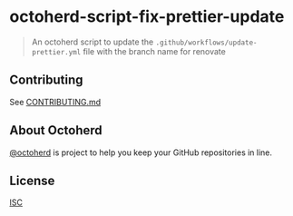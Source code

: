 # octoherd-script-fix-prettier-update

> An octoherd script to update the `.github/workflows/update-prettier.yml` file with the branch name for renovate

## Contributing

See [CONTRIBUTING.md](CONTRIBUTING.md)

## About Octoherd

[@octoherd](https://github.com/octoherd/) is project to help you keep your GitHub repositories in line.

## License

[ISC](LICENSE.md)
